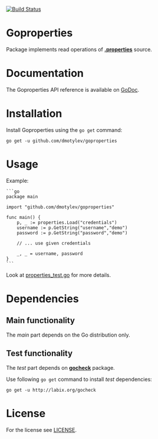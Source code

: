 [![Build Status](https://travis-ci.org/dmotylev/goproperties.png)](https://travis-ci.org/dmotylev/goproperties)

# Goproperties

Package implements read operations of **[.properties](http://en.wikipedia.org/wiki/.properties)** source.


# Documentation

The Goproperties API reference is available on [GoDoc](http://godoc.org/github.com/dmotylev/goproperties).

# Installation

Install Goproperties using the `go get` command:

	go get -u github.com/dmotylev/goproperties

# Usage

Example:

	```go
	package main

	import "github.com/dmotylev/goproperties"

	func main() {
		p, _ := properties.Load("credentials")
		username := p.GetString("username","demo")
		password := p.GetString("password","demo")

		// ... use given credentials
		
		_, _ = username, password
	}
	```

Look at [properties_test.go](properties_test.go) for more details.


# Dependencies

## Main functionality

The _main_ part depends on the Go distribution only.


## Test functionality

The _test_ part depends on **[gocheck](http://labix.org/gocheck)** package.

Use following `go get` command to install _test_ dependencies:

	go get -u http://labix.org/gocheck


# License

For the license see [LICENSE](LICENSE). 